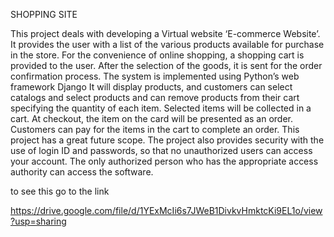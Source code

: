SHOPPING SITE

This project deals with developing a Virtual website ‘E-commerce Website’. It provides the user with a list of the various products available for purchase in the store. For the convenience of online shopping, a shopping cart is provided to the user. After the selection of the goods, it is sent for the order confirmation process. The system is implemented using Python’s web framework Django
It will display products, and customers can select catalogs and select products and can remove products from their cart specifying the quantity of each item. Selected items will be collected in a cart. At checkout, the item on the card will be presented as an order. Customers can pay for the items in the cart to complete an order. This project has a great future scope. The project also provides security with the use of login ID and passwords, so that no unauthorized users can access your account. The only authorized person who has the appropriate access authority can access the software.

to see this go to the link

https://drive.google.com/file/d/1YExMcIi6s7JWeB1DivkvHmktcKi9EL1o/view?usp=sharing
